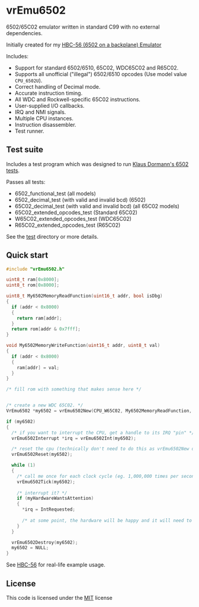 
# vrEmu6502

6502/65C02 emulator written in standard C99 with no external dependencies.

Initially created for my [HBC-56 (6502 on a backplane) Emulator](https://github.com/visrealm/hbc-56)

Includes:
* Support for standard 6502/6510, 65C02, WDC65C02 and R65C02.
* Supports all unofficial ("illegal") 6502/6510 opcodes (Use model value `CPU_6502U`).
* Correct handling of Decimal mode.
* Accurate instruction timing.
* All WDC and Rockwell-specific 65C02 instructions.
* User-supplied I/O callbacks.
* IRQ and NMI signals.
* Multiple CPU instances.
* Instruction disassembler.
* Test runner.

## Test suite
Includes a test program which was designed to run [Klaus Dormann's 6502 tests](https://github.com/Klaus2m5/6502_65C02_functional_tests).

Passes all tests:
* 6502_functional_test (all models)
* 6502_decimal_test (with valid and invalid bcd) (6502)
* 65C02_decimal_test (with valid and invalid bcd) (all 65C02 models)
* 65C02_extended_opcodes_test (Standard 65C02)
* W65C02_extended_opcodes_test (WDC65C02)
* R65C02_extended_opcodes_test (R65C02)

See the [test](test) directory or more details.

## Quick start

```C
#include "vrEmu6502.h"

uint8_t ram[0x8000];
uint8_t rom[0x8000];

uint8_t My6502MemoryReadFunction(uint16_t addr, bool isDbg)
{
  if (addr < 0x8000)
  {
    return ram[addr];
  }
  return rom[addr & 0x7fff];
}

void My6502MemoryWriteFunction(uint16_t addr, uint8_t val)
{
  if (addr < 0x8000)
  {
    ram[addr] = val;
  }
}

/* fill rom with something that makes sense here */


/* create a new WDC 65C02. */  
VrEmu6502 *my6502 = vrEmu6502New(CPU_W65C02, My6502MemoryReadFunction, My6502MemoryWriteFunction);

if (my6502)
{
  /* if you want to interrupt the CPU, get a handle to its IRQ "pin" */
  vrEmu6502Interrupt *irq = vrEmu6502Int(my6502);

  /* reset the cpu (technically don't need to do this as vrEmu6502New does reset it) */
  vrEmu6502Reset(my6502);

  while (1)
  {
    /* call me once for each clock cycle (eg. 1,000,000 times per second for a 1MHz clock) */
    vrEmu6502Tick(my6502);
        
    /* interrupt it? */
    if (myHardwareWantsAttention)
    {
      *irq = IntRequested;
      
      /* at some point, the hardware will be happy and it will need to release the interrupt */
    }
  }

  vrEmu6502Destroy(my6502);
  my6502 = NULL;
}
```

See  [HBC-56](https://github.com/visrealm/hbc-56) for real-life example usage.


## License
This code is licensed under the [MIT](https://opensource.org/licenses/MIT "MIT") license
